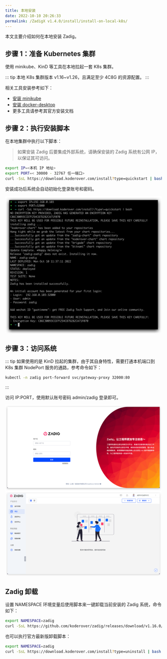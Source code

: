 ```yaml
---
title: 本地安装
date: 2022-10-10 20:26:33
permalink: /ZadigX v1.4.0/install/install-on-local-k8s/
---
```


本文主要介绍如何在本地安装 Zadig。

## 步骤 1：准备 Kubernetes 集群

使用 minikube、KinD 等工具在本地拉起一套 K8s 集群。

::: tip
本地 K8s 集群版本 v1.16~v1.26，且满足至少 4C8G 的资源配置。
:::

相关工具安装参考如下：

- [安装 minikube](https://minikube.sigs.k8s.io/docs/start/)
- [安装 docker-desktop](https://www.docker.com/products/docker-desktop/)
- 更多工具请参考其官方安装文档

## 步骤 2：执行安装脚本

在本地集群中执行以下脚本：

> 如果安装 Zadig 后要集成外部系统，请确保安装的 Zadig 系统有公网 IP， 以保证其可访问。

``` bash
export IP=<本机 IP 地址>
export PORT=< 30000 - 32767 任一端口>
curl -SsL https://download.koderover.com/install?type=quickstart | bash
```

安装成功后系统会自动初始化登录账号和密码。

![本地安装](./_images/install_zadig_on_local_1.png)

## 步骤 3：访问系统

::: tip
如果使用的是 KinD 拉起的集群，由于其自身特性，需要打通本机端口到 K8s 集群 NodePort 服务的通路，参考命令如下：

``` bash
kubectl -n zadig port-forward svc/gateway-proxy 32000:80
```
:::

访问 IP:PORT，使用默认账号密码 admin/zadig 登录即可。

![本地安装](./_images/install_zadig_on_local_2.png)
![本地安装](./_images/install_zadig_on_local_3.png)

## Zadig 卸载

设置 NAMESPACE 环境变量后使用脚本来一键卸载当前安装的 Zadig 系统，命令如下：

```bash
export NAMESPACE=zadig
curl -SsL https://github.com/koderover/zadig/releases/download/v1.16.0/uninstall.sh | bash
```

也可以执行官方最新版卸载脚本：
```bash
export NAMESPACE=zadig
curl -SsL https://download.koderover.com/install?type=uninstall | bash
```
